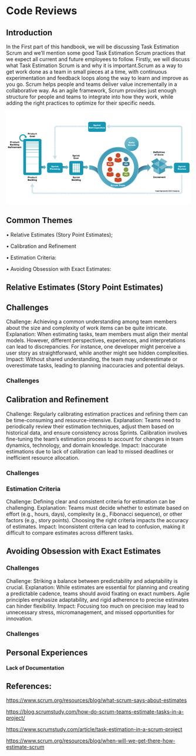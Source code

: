 # Code Reviews

## Introduction
In the First  part of this handbook, we will be discussing Task Estimation Scrum and we’ll mention some good Task Estimation Scrum  practices that we expect all current and future employees to follow. Firstly, we will discuss what Task Estimation Scrum is and why it is important.Scrum as a way to get work done as a team in small pieces at a time, with continuous experimentation and feedback loops along the way to learn and improve as you go. Scrum helps people and teams deliver value incrementally in a collaborative way. As an agile framework, Scrum provides just enough structure for people and teams to integrate into how they work, while adding the right practices to optimize for their specific needs. 




<center>
  <img src="scrum-framework-9.29.23.png	" alt="Task Estimation Scrum Banner ">
</center>

## Common Themes

•	Relative Estimates (Story Point Estimates);
 

•	Calibration and Refinement

•   Estimation Criteria:

•   Avoiding Obsession with Exact Estimates:






## Relative Estimates (Story Point Estimates) 
## Challenges 
Challenge: Achieving a common understanding among team members about the size and complexity of work items can be quite intricate.
Explanation: When estimating tasks, team members must align their mental models. However, different perspectives, experiences, and interpretations can lead to discrepancies. For instance, one developer might perceive a user story as straightforward, while another might see hidden complexities.
Impact: Without shared understanding, the team may underestimate or overestimate tasks, leading to planning inaccuracies and potential delays.
### Challenges

## Calibration and Refinement
Challenge: Regularly calibrating estimation practices and refining them can be time-consuming and resource-intensive.
Explanation: Teams need to periodically review their estimation techniques, adjust them based on historical data, and ensure consistency across Sprints. Calibration involves fine-tuning the team’s estimation process to account for changes in team dynamics, technology, and domain knowledge.
Impact: Inaccurate estimations due to lack of calibration can lead to missed deadlines or inefficient resource allocation.


### Challenges
### Estimation Criteria

Challenge: Defining clear and consistent criteria for estimation can be challenging.
Explanation: Teams must decide whether to estimate based on effort (e.g., hours, days), complexity (e.g., Fibonacci sequence), or other factors (e.g., story points). Choosing the right criteria impacts the accuracy of estimates.
Impact: Inconsistent criteria can lead to confusion, making it difficult to compare estimates across different tasks.


## Avoiding Obsession with Exact Estimates
### Challenges

Challenge: Striking a balance between predictability and adaptability is crucial.
Explanation: While estimates are essential for planning and creating a predictable cadence, teams should avoid fixating on exact numbers. Agile principles emphasize adaptability, and rigid adherence to precise estimates can hinder flexibility.
Impact: Focusing too much on precision may lead to unnecessary stress, micromanagement, and missed opportunities for innovation.



### Challenges

## Personal Experiences
#### Lack of Documentation


## References:
https://www.scrum.org/resources/blog/what-scrum-says-about-estimates

https://blog.scrumstudy.com/how-do-scrum-teams-estimate-tasks-in-a-project/

https://www.scrumstudy.com/article/task-estimation-in-a-scrum-project

https://www.scrum.org/resources/blog/when-will-we-get-there-how-estimate-scrum


